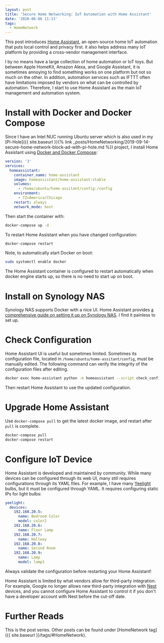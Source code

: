 ```yaml
---
layout: post
title: 'Secure Home Networking: IoT Automation with Home Assistant'
date: '2020-06-06 11:13'
tags:
  - HomeNetwork
---
```


This post introduces [Home Assistant](https://www.home-assistant.io/), an open-source home IoT automation that puts local control and privacy first. it also helps address many IoT platform by providing a cross-vendor management interface.

I by no means have a large collection of home automation or IoT toys. But between Apple HomeKit, Amazon Alexa, and Google Assistant, it is sometimes annoying to find something works on one platform but not so much on the other. In addition, automation services such as IFTTT often have limitations imposed by vendors on what can be controlled by automation. Therefore, I start to use Home Assistant as the main IoT management and automation system.

# Install with Docker and Docker Compose
Since I have an Intel NUC running Ubuntu server which is also used in my [Pi-Hole]({{ site.baseurl }}{% link _posts/HomeNetworking/2019-09-14-secure-home-network-block-ad-with-pi-hole.md %}) project, I install Home Assistant using [Docker and Docker Compose](https://www.home-assistant.io/docs/installation/docker/#docker-compose):

```yaml
version: '3'
services:
  homeassistant:
    container_name: home-assistant
    image: homeassistant/home-assistant:stable
    volumes:
      - /home/ubuntu/home-assitant/config:/config
    environment:
      - TZ=America/Chicago
    restart: always
    network_mode: host
```

Then start the container with:

```bash
docker-compose up -d
```

To restart Home Assistant when you have changed configuration:

```bash
docker-compose restart
```

Note, to automatically start Docker on boot:
```bash
sudo systemctl enable docker
```

The Home Assistant container is configured to restart automatically when docker engine starts up, so there is no need to start up on boot.

# Install on Synology NAS
Synology NAS supports Docker with a nice UI. Home Assistant provides [a comprehensive guide on setting it up on Synology NAS](https://www.home-assistant.io/docs/installation/docker/#synology-nas). I find it painless to set up.

# Check Configuration
Home Assistant UI is useful but sometimes limited. Sometimes its configuration file, located in `/home/ubuntu/home-assitant/config`, must be manually edited. The following command can verify the integrity of the configuration files after editing.

```bash
docker exec home-assistant python -m homeassistant --script check_config --config /config
```

Then restart Home Assistant to use the updated configuration.

# Upgrade Home Assistant
Use `docker-compose pull` to get the latest docker image, and restart after `pull` is complete.

```bash
docker-compose pull
docker-compose restart
```

# Configure IoT Device
Home Assistant is developed and maintained by community. While many devices can be configured through its web UI, many still requires configurations through its YAML files. For example, I have many [Yeelight](https://www.home-assistant.io/integrations/yeelight/) bulbs, but it must be configured through YAML. It requires configuring static IPs for light bulbs:

```yaml
yeelight:
  devices:
    192.168.20.5:
      name: Bedroom Color
      model: color2
    192.168.20.6:
      name: Floor Lamp
    192.168.20.7:
      name: Hallway
    192.168.20.8:
      name: Second Room
    192.168.20.9:
      name: Lamp
      model: lamp1
```

Always validate the configuration before restarting your Home Assistant!

Home Assistant is limited by what vendors allow for third-party integration. For example, Google no longer allows new third-party integration with [Nest](https://www.home-assistant.io/integrations/nest/) devices, and you cannot configure Home Assistant to control it if you don't have a developer account with Nest before the cut-off date.

# Further Reads
This is the post series. Other posts can be found under [HomeNetwork tag]({{ site.baseurl }}/tags/#HomeNetwork).
